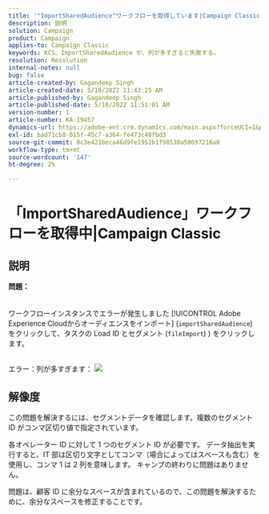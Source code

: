 ```yaml
---
title: '"ImportSharedAudience"ワークフローを取得しています|Campaign Classic'
description: 説明
solution: Campaign
product: Campaign
applies-to: Campaign Classic
keywords: KCS、ImportSharedAudience が、列が多すぎると失敗する。
resolution: Resolution
internal-notes: null
bug: false
article-created-by: Gagandeep Singh
article-created-date: 5/10/2022 11:43:25 AM
article-published-by: Gagandeep Singh
article-published-date: 5/10/2022 11:51:01 AM
version-number: 1
article-number: KA-19457
dynamics-url: https://adobe-ent.crm.dynamics.com/main.aspx?forceUCI=1&pagetype=entityrecord&etn=knowledgearticle&id=a7ccf962-56d0-ec11-a7b5-00224809c556
exl-id: bad71cb8-015f-45c7-a364-fe473c48fbd3
source-git-commit: 0c3e421beca46d9fe1952b1f98538a50697216a0
workflow-type: tm+mt
source-wordcount: '147'
ht-degree: 2%

---
```


# 「ImportSharedAudience」ワークフローを取得中|Campaign Classic

## 説明

<b>問題：</b>
<br> <br><br>ワークフローインスタンスでエラーが発生しました [!UICONTROL Adobe Experience Cloudからオーディエンスをインポート] (`importSharedAudience`) をクリックして、タスクの Load ID とセグメント (`fileImport`) ) をクリックします。

<br>エラー：列が多すぎます：
![](https://adobe.sharepoint.com/sites/D365EntAttachments/account/604485c9-a5ed-e811-a94a-000d3a34e4b0/incident/E-000185882/Fileimport%20Error.png)

## 解像度


この問題を解決するには、セグメントデータを確認します。複数のセグメント ID がコンマ区切り値で指定されています。

各オペレーター ID に対して 1 つのセグメント ID が必要です。 データ抽出を実行すると、IT 部は区切り文字としてコンマ（場合によってはスペースも含む）を使用し、コンマ 1 は 2 列を意味します。 キャンプの終わりに問題はありません。

問題は、顧客 ID に余分なスペースが含まれているので、この問題を解決するために、余分なスペースを修正することです。
